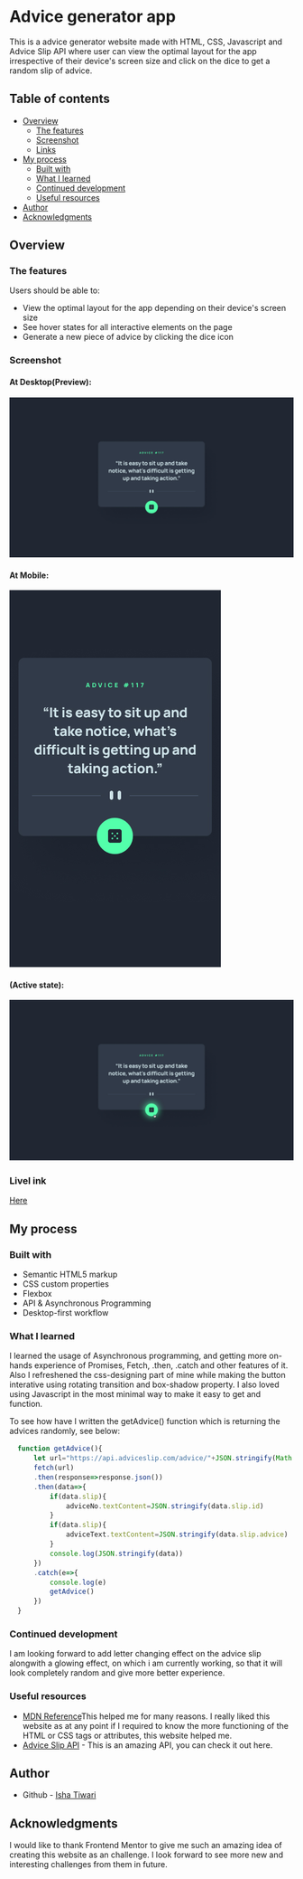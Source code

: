 # Advice generator app

This is a advice generator website made with HTML, CSS, Javascript and Advice Slip API where user can view the optimal layout for the app irrespective of their device's screen size and click on the dice to get a random slip of advice.
## Table of contents

- [Overview](#overview)
  - [The features](#the-features)
  - [Screenshot](#screenshot)
  - [Links](#links)
- [My process](#my-process)
  - [Built with](#built-with)
  - [What I learned](#what-i-learned)
  - [Continued development](#continued-development)
  - [Useful resources](#useful-resources)
- [Author](#author)
- [Acknowledgments](#acknowledgments)


## Overview

### The features

Users should be able to:

- View the optimal layout for the app depending on their device's screen size
- See hover states for all interactive elements on the page
- Generate a new piece of advice by clicking the dice icon

### Screenshot

#### At Desktop(Preview):
![](./design/desktop-design.jpg)
#### At Mobile:
![](./design/mobile-design.jpg)
#### (Active state):
![](./design/active-states.jpg)


### Livel ink
[Here](https://ishatiwari19.github.io/Advice-Generator-Web-Site/)

## My process

### Built with

- Semantic HTML5 markup
- CSS custom properties
- Flexbox
- API & Asynchronous Programming
- Desktop-first workflow


### What I learned

I learned the usage of Asynchronous programming, and getting more on-hands experience of Promises, Fetch, .then, .catch and other features of it. Also I refreshened the css-designing part of mine while making the button interative using rotating transition and box-shadow property. I also loved using Javascript in the most minimal way to make it easy to get and function.

To see how have I written the getAdvice() function which is returning the advices randomly, see below:

```js
  function getAdvice(){
      let url="https://api.adviceslip.com/advice/"+JSON.stringify(Math.floor(Math.random()*229 + 1))
      fetch(url)
      .then(response=>response.json())
      .then(data=>{
          if(data.slip){
              adviceNo.textContent=JSON.stringify(data.slip.id)
          }
          if(data.slip){
              adviceText.textContent=JSON.stringify(data.slip.advice)
          }
          console.log(JSON.stringify(data))
      })
      .catch(e=>{
          console.log(e)
          getAdvice()
      })
  }
```

### Continued development

I am looking forward to add letter changing effect on the advice slip alongwith a glowing effect, on which i am currently working, so that it will look completely random and give more better experience.


### Useful resources

- [MDN Reference](https://developer.mozilla.org/en-US/)This helped me for many reasons. I really liked this website as at any point if I required to know the more functioning of the HTML or CSS tags or attributes, this website helped me.
- [Advice Slip API](https://api.adviceslip.com/) - This is an amazing API, you can check it out here.

## Author

- Github - [Isha Tiwari](https://github.com/ishatiwari19)


## Acknowledgments

I would like to thank Frontend Mentor to give me such an amazing idea of creating this website as an challenge. I look forward to see more new and interesting challenges from them in future.
